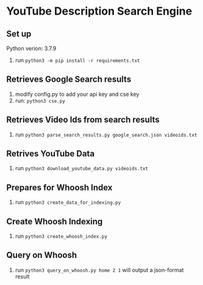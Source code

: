 # YouTube Description Search Engine
## Set up
Python verion: 3.7.9
1. run `python3 -m pip install -r requirements.txt`
## Retrieves Google Search results
1. modify config.py to add your api key and cse key
2. run: `python3 cse.py`
## Retrieves Video Ids from search results
1. run `python3 parse_search_results.py google_search.json videoids.txt`
## Retrives YouTube Data
1. run `python3 download_youtube_data.py videoids.txt`
## Prepares for Whoosh Index
1. run `python3 create_data_for_indexing.py`
## Create Whoosh Indexing
1. run `python3 create_whoosh_index.py`
## Query on Whoosh
1. run `python3 query_on_whoosh.py home 2 1` will output a json-format result